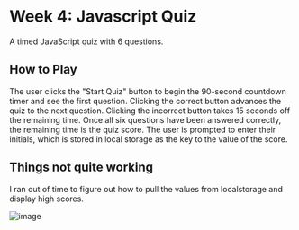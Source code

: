 # Week 4: Javascript Quiz
A timed JavaScript quiz with 6 questions.

## How to Play
The user clicks the "Start Quiz" button to begin the 90-second countdown timer and see the first question. Clicking the correct button advances the quiz to the next question. Clicking the incorrect button takes 15 seconds off the remaining time. Once all six questions have been answered correctly, the remaining time is the quiz score. The user is prompted to enter their initials, which is stored in local storage as the key to the value of the score.

## Things not quite working
I ran out of time to figure out how to pull the values from localstorage and display high scores.

![image](https://user-images.githubusercontent.com/62922022/87102700-8202c280-c207-11ea-9c49-fde7b0f7c8e8.png)

